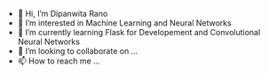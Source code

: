 - 👋 Hi, I’m Dipanwita Rano
- 👀 I’m interested in Machine Learning and Neural Networks
- 🌱 I’m currently learning Flask for Developement and Convolutional Neural Networks
- 💞️ I’m looking to collaborate on ...
- 📫 How to reach me ...

<!---
rano-dipa/rano-dipa is a ✨ special ✨ repository because its `README.md` (this file) appears on your GitHub profile.
You can click the Preview link to take a look at your changes.
--->
